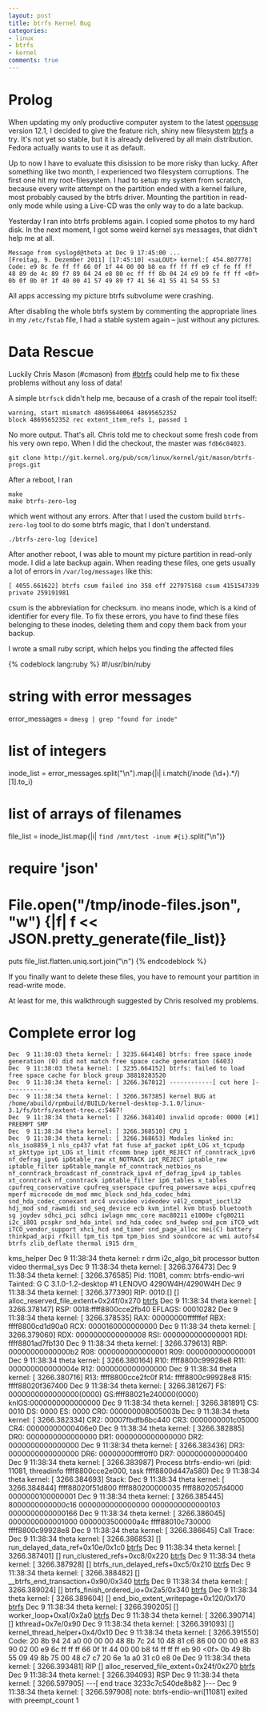 ```yaml
---
layout: post
title: btrfs Kernel Bug
categories:
- linux
- btrfs
- kernel
comments: true
---
```


# Prolog

When updating my only productive computer system to the latest [opensuse][opensuse]
version 12.1, I decided to give the feature rich, shiny new filesystem
[btrfs][btrfs] a try. It's not yet so stable, but it is already delivered by
all main distribution. Fedora actually wants to use it as default.

Up to now I have to evaluate this disission to be more risky than lucky. After
something like two month, I experienced two filesystem corruptions. The first
one hit my root-filesystem. I had to setup my system from scratch, because every
write attempt on the partition ended with a kernel failure, most probably caused
by the btrfs driver. Mounting the partition in read-only mode while using a
Live-CD was the only way to do a late backup.

Yesterday I ran into btrfs problems again. I copied some photos to my hard disk.
In the next moment, I got some weird kernel sys messages, that didn't help me at
all.

    Message from syslogd@theta at Dec 9 17:45:00 ...
    [Freitag, 9. Dezember 2011] [17:45:10] <saLOUt> kernel:[ 454.807770] Code: e9 8c fe ff ff 66 0f 1f 44 00 00 b8 ea ff ff ff e9 cf fe ff ff 48 89 de 4c 89 f7 89 04 24 e8 80 ec ff ff 8b 04 24 e9 b9 fe ff ff <0f> 0b 0f 0b 0f 1f 40 00 41 57 49 89 f7 41 56 41 55 41 54 55 53 

All apps accessing my picture btrfs subvolume were crashing.

After disabling the whole btrfs system by commenting the appropriate lines in my
`/etc/fstab` file, I had a stable system again – just without any pictures.

# Data Rescue

Luckily Chris Mason (#cmason) from [#btrfs][irc] could help me to fix these
problems without any loss of data!

A simple `btrfsck` didn't help me, because of a crash of the repair tool itself:

    warning, start mismatch 48695640064 48695652352
    block 48695652352 rec extent_item_refs 1, passed 1

No more output. That's all. Chris told me to checkout some fresh code from his
very own repo. When I did the checkout, the master was `fdb6c04023`.

    git clone http://git.kernel.org/pub/scm/linux/kernel/git/mason/btrfs-progs.git

After a reboot, I ran

    make
    make btrfs-zero-log

which went without any errors. After that I used the custom build `btrfs-zero-log`
tool to do some btrfs magic, that I don't understand.

    ./btrfs-zero-log [device]

After another reboot, I was able to mount my picture partition in read-only mode.
I did a late backup again. When reading these files, one gets usually a lot of
errors in `/var/log/messages` like this:

    [ 4055.661622] btrfs csum failed ino 358 off 227975168 csum 4151547339 private 259191981

csum is the abbreviation for checksum. ino means inode, which is a kind of
identifier for every file. To fix these errors, you have to find these files
belonging to these inodes, deleting them and copy them back from your backup.

I wrote a small ruby script, which helps you finding the affected files

{% codeblock lang:ruby %}
#!/usr/bin/ruby

# string with error messages
error_messages = `dmesg | grep "found for inode"`
# list of integers
inode_list = error_messages.split("\n").map{|i| i.match(/inode (\d+).*/)[1].to_i}
# list of arrays of filenames
file_list = inode_list.map{|i| `find /mnt/test -inum #{i}`.split("\n")}

# require 'json'
# File.open("/tmp/inode-files.json", "w") {|f| f << JSON.pretty_generate(file_list)}

puts file_list.flatten.uniq.sort.join("\n")
{% endcodeblock %}

If you finally want to delete these files, you have to remount your partition in
read-write mode.

At least for me, this walkthrough suggested by Chris resolved my problems.

# Complete error log

    Dec  9 11:38:03 theta kernel: [ 3235.664148] btrfs: free space inode generation (0) did not match free space cache generation (6403)
    Dec  9 11:38:03 theta kernel: [ 3235.664152] btrfs: failed to load free space cache for block group 38818283520
    Dec  9 11:38:34 theta kernel: [ 3266.367012] ------------[ cut here ]------------
    Dec  9 11:38:34 theta kernel: [ 3266.367385] kernel BUG at /home/abuild/rpmbuild/BUILD/kernel-desktop-3.1.0/linux-3.1/fs/btrfs/extent-tree.c:5467!
    Dec  9 11:38:34 theta kernel: [ 3266.368140] invalid opcode: 0000 [#1] PREEMPT SMP
    Dec  9 11:38:34 theta kernel: [ 3266.368510] CPU 1
    Dec  9 11:38:34 theta kernel: [ 3266.368653] Modules linked in: nls_iso8859_1 nls_cp437 vfat fat fuse af_packet ip6t_LOG xt_tcpudp xt_pkttype ipt_LOG xt_limit rfcomm bnep ip6t_REJECT nf_conntrack_ipv6 nf_defrag_ipv6 ip6table_raw xt_NOTRACK ipt_REJECT iptable_raw iptable_filter ip6table_mangle nf_conntrack_netbios_ns nf_conntrack_broadcast nf_conntrack_ipv4 nf_defrag_ipv4 ip_tables xt_conntrack nf_conntrack ip6table_filter ip6_tables x_tables cpufreq_conservative cpufreq_userspace cpufreq_powersave acpi_cpufreq mperf microcode dm_mod mmc_block snd_hda_codec_hdmi snd_hda_codec_conexant arc4 uvcvideo videodev v4l2_compat_ioctl32 hdj_mod snd_rawmidi snd_seq_device ecb kvm_intel kvm btusb bluetooth sg joydev sdhci_pci sdhci iwlagn mmc_core mac80211 e1000e cfg80211 i2c_i801 pcspkr snd_hda_intel snd_hda_codec snd_hwdep snd_pcm iTCO_wdt iTCO_vendor_support xhci_hcd snd_timer snd_page_alloc mei(C) battery thinkpad_acpi rfkill tpm_tis tpm tpm_bios snd soundcore ac wmi autofs4 btrfs zlib_deflate thermal i915 drm_
kms_helper
    Dec  9 11:38:34 theta kernel: r drm i2c_algo_bit processor button video thermal_sys
    Dec  9 11:38:34 theta kernel: [ 3266.376473]
    Dec  9 11:38:34 theta kernel: [ 3266.376585] Pid: 11081, comm: btrfs-endio-wri Tainted: G         C  3.1.0-1.2-desktop #1 LENOVO 4290W4H/4290W4H
    Dec  9 11:38:34 theta kernel: [ 3266.377390] RIP: 0010:[<ffffffffa01444bf>]  [<ffffffffa01444bf>] alloc_reserved_file_extent+0x24f/0x270 [btrfs]
    Dec  9 11:38:34 theta kernel: [ 3266.378147] RSP: 0018:ffff8800cce2fb40  EFLAGS: 00010282
    Dec  9 11:38:34 theta kernel: [ 3266.378535] RAX: 00000000ffffffef RBX: ffff8800cd1d90a0 RCX: 0000160000000000
    Dec  9 11:38:34 theta kernel: [ 3266.379060] RDX: 0000000000000008 RSI: 0000000000000001 RDI: ffff8801ad7fb130
    Dec  9 11:38:34 theta kernel: [ 3266.379613] RBP: 00000000000000b2 R08: 0000000000000001 R09: 0000000000000001
    Dec  9 11:38:34 theta kernel: [ 3266.380164] R10: ffff8800c99928e8 R11: 000000000000004e R12: 0000000000000000
    Dec  9 11:38:34 theta kernel: [ 3266.380716] R13: ffff8800cce2fc0f R14: ffff8800c99928e8 R15: ffff88020f367400
    Dec  9 11:38:34 theta kernel: [ 3266.381267] FS:  0000000000000000(0000) GS:ffff88021e240000(0000) knlGS:0000000000000000
    Dec  9 11:38:34 theta kernel: [ 3266.381891] CS:  0010 DS: 0000 ES: 0000 CR0: 000000008005003b
    Dec  9 11:38:34 theta kernel: [ 3266.382334] CR2: 00007fbdfb6bc440 CR3: 0000000001c05000 CR4: 00000000000406e0
    Dec  9 11:38:34 theta kernel: [ 3266.382885] DR0: 0000000000000000 DR1: 0000000000000000 DR2: 0000000000000000
    Dec  9 11:38:34 theta kernel: [ 3266.383436] DR3: 0000000000000000 DR6: 00000000ffff0ff0 DR7: 0000000000000400
    Dec  9 11:38:34 theta kernel: [ 3266.383987] Process btrfs-endio-wri (pid: 11081, threadinfo ffff8800cce2e000, task ffff8800d447a580)
    Dec  9 11:38:34 theta kernel: [ 3266.384693] Stack:
    Dec  9 11:38:34 theta kernel: [ 3266.384844]  ffff88020f51d800 ffff880200000035 ffff8802057d4000 0000000100000001
    Dec  9 11:38:34 theta kernel: [ 3266.385445]  8000000000000c16 0000000000000000 0000000000000103 0000000000000166
    Dec  9 11:38:34 theta kernel: [ 3266.386045]  0000000000001000 0000003500000a4c ffff88010c730000 ffff8800c99928e8
    Dec  9 11:38:34 theta kernel: [ 3266.386645] Call Trace:
    Dec  9 11:38:34 theta kernel: [ 3266.386853]  [<ffffffffa014505e>] run_delayed_data_ref+0x10e/0x1c0 [btrfs]
    Dec  9 11:38:34 theta kernel: [ 3266.387401]  [<ffffffffa0147978>] run_clustered_refs+0xc8/0x220 [btrfs]
    Dec  9 11:38:34 theta kernel: [ 3266.387928]  [<ffffffffa0147b95>] btrfs_run_delayed_refs+0xc5/0x210 [btrfs]
    Dec  9 11:38:34 theta kernel: [ 3266.388482]  [<ffffffffa0158590>] __btrfs_end_transaction+0x90/0x340 [btrfs]
    Dec  9 11:38:34 theta kernel: [ 3266.389024]  [<ffffffffa015f5d5>] btrfs_finish_ordered_io+0x2a5/0x340 [btrfs]
    Dec  9 11:38:34 theta kernel: [ 3266.389604]  [<ffffffffa0173310>] end_bio_extent_writepage+0x120/0x170 [btrfs]
    Dec  9 11:38:34 theta kernel: [ 3266.390205]  [<ffffffffa017fcb1>] worker_loop+0xa1/0x2a0 [btrfs]
    Dec  9 11:38:34 theta kernel: [ 3266.390714]  [<ffffffff81075c8e>] kthread+0x7e/0x90
    Dec  9 11:38:34 theta kernel: [ 3266.391093]  [<ffffffff815a5474>] kernel_thread_helper+0x4/0x10
    Dec  9 11:38:34 theta kernel: [ 3266.391550] Code: 20 8b 94 24 a0 00 00 00 48 8b 7c 24 10 48 81 c6 86 00 00 00 e8 83 90 02 00 e9 6c ff ff ff 66 0f 1f 44 00 00 b8 f4 ff ff ff eb 90 <0f> 0b 49 8b 55 09 49 8b 75 00 48 c7 c7 20 6e 1a a0 31 c0 e8 0e
    Dec  9 11:38:34 theta kernel: [ 3266.393481] RIP  [<ffffffffa01444bf>] alloc_reserved_file_extent+0x24f/0x270 [btrfs]
    Dec  9 11:38:34 theta kernel: [ 3266.394093]  RSP <ffff8800cce2fb40>
    Dec  9 11:38:34 theta kernel: [ 3266.597905] ---[ end trace 3233c7c540de8b82 ]---
    Dec  9 11:38:34 theta kernel: [ 3266.597908] note: btrfs-endio-wri[11081] exited with preempt_count 1

[btrfs]: http://btrfs.wiki.kernel.org/
[opensuse]: http://www.opensuse.org/
[irc]: irc://chat.freenode.org/btrfs